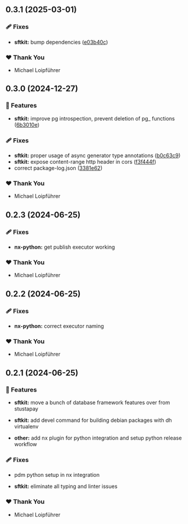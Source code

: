 ## 0.3.1 (2025-03-01)

### 🩹 Fixes

- **sftkit:** bump dependencies ([e03b40c](https://github.com/SFTtech/sftkit/commit/e03b40c))

### ❤️ Thank You

- Michael Loipführer

## 0.3.0 (2024-12-27)

### 🚀 Features

- **sftkit:** improve pg introspection, prevent deletion of pg_ functions ([6b3010e](https://github.com/SFTtech/sftkit/commit/6b3010e))

### 🩹 Fixes

- **sftkit:** proper usage of async generator type annotations ([b0c63c9](https://github.com/SFTtech/sftkit/commit/b0c63c9))
- **sftkit:** expose content-range http header in cors ([f3f444f](https://github.com/SFTtech/sftkit/commit/f3f444f))
- correct package-log.json ([3381e62](https://github.com/SFTtech/sftkit/commit/3381e62))

### ❤️ Thank You

- Michael Loipführer

## 0.2.3 (2024-06-25)


### 🩹 Fixes

- **nx-python:** get publish executor working


### ❤️  Thank You

- Michael Loipführer

## 0.2.2 (2024-06-25)


### 🩹 Fixes

- **nx-python:** correct executor naming


### ❤️  Thank You

- Michael Loipführer

## 0.2.1 (2024-06-25)


### 🚀 Features

- **sftkit:** move a bunch of database framework features over from stustapay

- **sftkit:** add devel command for building debian packages with dh virtualenv

- **other:** add nx plugin for python integration and setup python release workflow


### 🩹 Fixes

- pdm python setup in nx integration

- **sftkit:** eliminate all typing and linter issues


### ❤️  Thank You

- Michael Loipführer